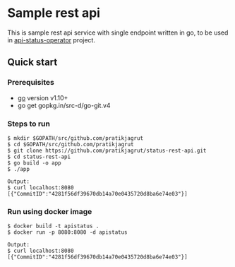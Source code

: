 # Sample rest api

This is sample rest api service with single endpoint written in go, to be used in [api-status-operator](https://github.com/pratikjagrut/api-status-operator) project.

## Quick start

### Prerequisites
- [go](https://golang.org/dl/) version v1.10+
- go get gopkg.in/src-d/go-git.v4

### Steps to run

```
$ mkdir $GOPATH/src/github.com/pratikjagrut
$ cd $GOPATH/src/github.com/pratikjagrut
$ git clone https://github.com/pratikjagrut/status-rest-api.git
$ cd status-rest-api
$ go build -o app
$ ./app
```

```
Output:
$ curl localhost:8080
[{"CommitID":"4281f56df39670db14a70e0435720d8ba6e74e03"}]
```

### Run using docker image

```
$ docker build -t apistatus .
$ docker run -p 8080:8080 -d apistatus
```

```
Output:
$ curl localhost:8080
[{"CommitID":"4281f56df39670db14a70e0435720d8ba6e74e03"}]
```
